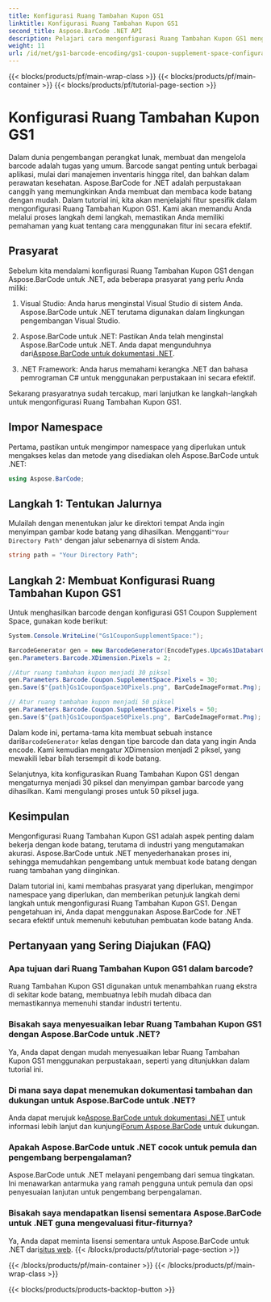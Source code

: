 ```yaml
---
title: Konfigurasi Ruang Tambahan Kupon GS1
linktitle: Konfigurasi Ruang Tambahan Kupon GS1
second_title: Aspose.BarCode .NET API
description: Pelajari cara mengonfigurasi Ruang Tambahan Kupon GS1 menggunakan Aspose.BarCode untuk .NET. Ikuti panduan langkah demi langkah kami untuk menguasai fitur ini.
weight: 11
url: /id/net/gs1-barcode-encoding/gs1-coupon-supplement-space-configuration/
---
```


{{< blocks/products/pf/main-wrap-class >}}
{{< blocks/products/pf/main-container >}}
{{< blocks/products/pf/tutorial-page-section >}}

# Konfigurasi Ruang Tambahan Kupon GS1


Dalam dunia pengembangan perangkat lunak, membuat dan mengelola barcode adalah tugas yang umum. Barcode sangat penting untuk berbagai aplikasi, mulai dari manajemen inventaris hingga ritel, dan bahkan dalam perawatan kesehatan. Aspose.BarCode for .NET adalah perpustakaan canggih yang memungkinkan Anda membuat dan membaca kode batang dengan mudah. Dalam tutorial ini, kita akan menjelajahi fitur spesifik dalam mengonfigurasi Ruang Tambahan Kupon GS1. Kami akan memandu Anda melalui proses langkah demi langkah, memastikan Anda memiliki pemahaman yang kuat tentang cara menggunakan fitur ini secara efektif.

## Prasyarat

Sebelum kita mendalami konfigurasi Ruang Tambahan Kupon GS1 dengan Aspose.BarCode untuk .NET, ada beberapa prasyarat yang perlu Anda miliki:

1. Visual Studio: Anda harus menginstal Visual Studio di sistem Anda. Aspose.BarCode untuk .NET terutama digunakan dalam lingkungan pengembangan Visual Studio.

2.  Aspose.BarCode untuk .NET: Pastikan Anda telah menginstal Aspose.BarCode untuk .NET. Anda dapat mengunduhnya dari[Aspose.BarCode untuk dokumentasi .NET](https://reference.aspose.com/barcode/net/).

3. .NET Framework: Anda harus memahami kerangka .NET dan bahasa pemrograman C# untuk menggunakan perpustakaan ini secara efektif.

Sekarang prasyaratnya sudah tercakup, mari lanjutkan ke langkah-langkah untuk mengonfigurasi Ruang Tambahan Kupon GS1.

## Impor Namespace

Pertama, pastikan untuk mengimpor namespace yang diperlukan untuk mengakses kelas dan metode yang disediakan oleh Aspose.BarCode untuk .NET:

```csharp
using Aspose.BarCode;
```

## Langkah 1: Tentukan Jalurnya

 Mulailah dengan menentukan jalur ke direktori tempat Anda ingin menyimpan gambar kode batang yang dihasilkan. Mengganti`"Your Directory Path"` dengan jalur sebenarnya di sistem Anda.

```csharp
string path = "Your Directory Path";
```

## Langkah 2: Membuat Konfigurasi Ruang Tambahan Kupon GS1

Untuk menghasilkan barcode dengan konfigurasi GS1 Coupon Supplement Space, gunakan kode berikut:

```csharp
System.Console.WriteLine("Gs1CouponSupplementSpace:");

BarcodeGenerator gen = new BarcodeGenerator(EncodeTypes.UpcaGs1DatabarCoupon, "123456789012(8110)ASPOSE");
gen.Parameters.Barcode.XDimension.Pixels = 2;

//Atur ruang tambahan kupon menjadi 30 piksel
gen.Parameters.Barcode.Coupon.SupplementSpace.Pixels = 30;
gen.Save($"{path}Gs1CouponSpace30Pixels.png", BarCodeImageFormat.Png);

// Atur ruang tambahan kupon menjadi 50 piksel
gen.Parameters.Barcode.Coupon.SupplementSpace.Pixels = 50;
gen.Save($"{path}Gs1CouponSpace50Pixels.png", BarCodeImageFormat.Png);
```

 Dalam kode ini, pertama-tama kita membuat sebuah instance dari`BarcodeGenerator` kelas dengan tipe barcode dan data yang ingin Anda encode. Kami kemudian mengatur XDimension menjadi 2 piksel, yang mewakili lebar bilah tersempit di kode batang. 

Selanjutnya, kita konfigurasikan Ruang Tambahan Kupon GS1 dengan mengaturnya menjadi 30 piksel dan menyimpan gambar barcode yang dihasilkan. Kami mengulangi proses untuk 50 piksel juga.

## Kesimpulan

Mengonfigurasi Ruang Tambahan Kupon GS1 adalah aspek penting dalam bekerja dengan kode batang, terutama di industri yang mengutamakan akurasi. Aspose.BarCode untuk .NET menyederhanakan proses ini, sehingga memudahkan pengembang untuk membuat kode batang dengan ruang tambahan yang diinginkan.

Dalam tutorial ini, kami membahas prasyarat yang diperlukan, mengimpor namespace yang diperlukan, dan memberikan petunjuk langkah demi langkah untuk mengonfigurasi Ruang Tambahan Kupon GS1. Dengan pengetahuan ini, Anda dapat menggunakan Aspose.BarCode for .NET secara efektif untuk memenuhi kebutuhan pembuatan kode batang Anda.

## Pertanyaan yang Sering Diajukan (FAQ)

### Apa tujuan dari Ruang Tambahan Kupon GS1 dalam barcode?
Ruang Tambahan Kupon GS1 digunakan untuk menambahkan ruang ekstra di sekitar kode batang, membuatnya lebih mudah dibaca dan memastikannya memenuhi standar industri tertentu.

### Bisakah saya menyesuaikan lebar Ruang Tambahan Kupon GS1 dengan Aspose.BarCode untuk .NET?
Ya, Anda dapat dengan mudah menyesuaikan lebar Ruang Tambahan Kupon GS1 menggunakan perpustakaan, seperti yang ditunjukkan dalam tutorial ini.

### Di mana saya dapat menemukan dokumentasi tambahan dan dukungan untuk Aspose.BarCode untuk .NET?
 Anda dapat merujuk ke[Aspose.BarCode untuk dokumentasi .NET](https://reference.aspose.com/barcode/net/) untuk informasi lebih lanjut dan kunjungi[Forum Aspose.BarCode](https://forum.aspose.com/c/barcode/13) untuk dukungan.

### Apakah Aspose.BarCode untuk .NET cocok untuk pemula dan pengembang berpengalaman?
Aspose.BarCode untuk .NET melayani pengembang dari semua tingkatan. Ini menawarkan antarmuka yang ramah pengguna untuk pemula dan opsi penyesuaian lanjutan untuk pengembang berpengalaman.

### Bisakah saya mendapatkan lisensi sementara Aspose.BarCode untuk .NET guna mengevaluasi fitur-fiturnya?
 Ya, Anda dapat meminta lisensi sementara untuk Aspose.BarCode untuk .NET dari[situs web](https://purchase.aspose.com/temporary-license/).
{{< /blocks/products/pf/tutorial-page-section >}}

{{< /blocks/products/pf/main-container >}}
{{< /blocks/products/pf/main-wrap-class >}}

{{< blocks/products/products-backtop-button >}}

